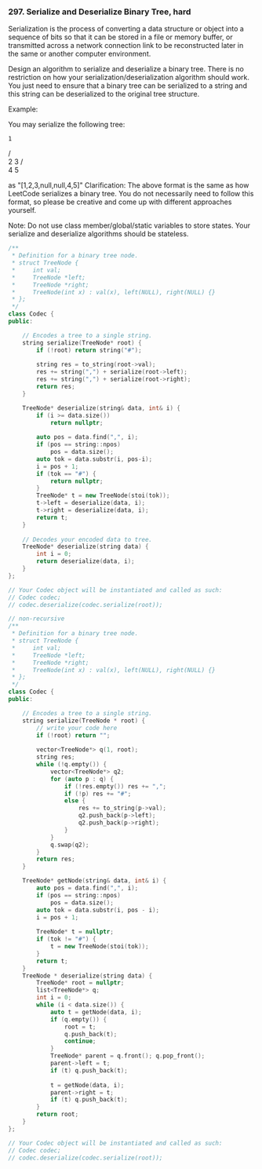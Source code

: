 ### 297. Serialize and Deserialize Binary Tree, hard
Serialization is the process of converting a data structure or object into a sequence of bits so that it can be stored in a file or memory buffer, or transmitted across a network connection link to be reconstructed later in the same or another computer environment.

Design an algorithm to serialize and deserialize a binary tree. There is no restriction on how your serialization/deserialization algorithm should work. You just need to ensure that a binary tree can be serialized to a string and this string can be deserialized to the original tree structure.

Example: 

You may serialize the following tree:

    1
   / \
  2   3
     / \
    4   5

as "[1,2,3,null,null,4,5]"
Clarification: The above format is the same as how LeetCode serializes a binary tree. You do not necessarily need to follow this format, so please be creative and come up with different approaches yourself.

Note: Do not use class member/global/static variables to store states. Your serialize and deserialize algorithms should be stateless.
```c++
/**
 * Definition for a binary tree node.
 * struct TreeNode {
 *     int val;
 *     TreeNode *left;
 *     TreeNode *right;
 *     TreeNode(int x) : val(x), left(NULL), right(NULL) {}
 * };
 */
class Codec {
public:

    // Encodes a tree to a single string.
    string serialize(TreeNode* root) {
        if (!root) return string("#");
        
        string res = to_string(root->val);
        res += string(",") + serialize(root->left);
        res += string(",") + serialize(root->right);
        return res;
    }

    TreeNode* deserialize(string& data, int& i) {
        if (i >= data.size())
            return nullptr;
        
        auto pos = data.find(",", i);
        if (pos == string::npos)
            pos = data.size();
        auto tok = data.substr(i, pos-i);
        i = pos + 1;
        if (tok == "#") {
            return nullptr;
        }
        TreeNode* t = new TreeNode(stoi(tok));
        t->left = deserialize(data, i);
        t->right = deserialize(data, i);
        return t;
    }
    
    // Decodes your encoded data to tree.
    TreeNode* deserialize(string data) {
        int i = 0;
        return deserialize(data, i);
    }
};

// Your Codec object will be instantiated and called as such:
// Codec codec;
// codec.deserialize(codec.serialize(root));
```
```c++
// non-recursive
/**
 * Definition for a binary tree node.
 * struct TreeNode {
 *     int val;
 *     TreeNode *left;
 *     TreeNode *right;
 *     TreeNode(int x) : val(x), left(NULL), right(NULL) {}
 * };
 */
class Codec {
public:

    // Encodes a tree to a single string.
    string serialize(TreeNode * root) {
        // write your code here
        if (!root) return "";
        
        vector<TreeNode*> q(1, root);
        string res;
        while (!q.empty()) {
            vector<TreeNode*> q2;
            for (auto p : q) {
                if (!res.empty()) res += ",";
                if (!p) res += "#";
                else {
                    res += to_string(p->val);
                    q2.push_back(p->left);
                    q2.push_back(p->right);
                }
            }
            q.swap(q2);
        }
        return res;
    }

    TreeNode* getNode(string& data, int& i) {
        auto pos = data.find(",", i);
        if (pos == string::npos)
            pos = data.size();
        auto tok = data.substr(i, pos - i);
        i = pos + 1;
        
        TreeNode* t = nullptr;
        if (tok != "#") {
            t = new TreeNode(stoi(tok));
        }
        return t;
    }
    TreeNode * deserialize(string data) {
        TreeNode* root = nullptr;
        list<TreeNode*> q;
        int i = 0;
        while (i < data.size()) {
            auto t = getNode(data, i);
            if (q.empty()) {
                root = t;
                q.push_back(t);
                continue;
            }
            TreeNode* parent = q.front(); q.pop_front();
            parent->left = t;
            if (t) q.push_back(t);
            
            t = getNode(data, i);
            parent->right = t;
            if (t) q.push_back(t);
        }
        return root;
    }
};

// Your Codec object will be instantiated and called as such:
// Codec codec;
// codec.deserialize(codec.serialize(root));
```
